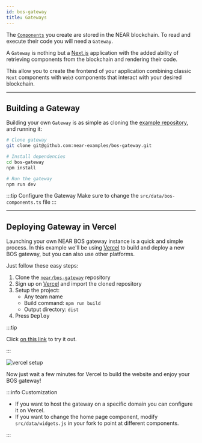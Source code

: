 ```yaml
---
id: bos-gateway
title: Gateways
---
```


The [`Components`](../components.md) you create are stored in the NEAR blockchain. To read and execute their code you will need a `Gateway`.

A `Gateway` is nothing but a [Next.js](https://nextjs.org/) application with the added ability of retrieving components from the blockchain and rendering their code.

This allow you to create the frontend of your application combining classic `Next` components with `Web3` components that interact with your desired blockchain.

---

## Building a Gateway

Building your own `Gateway` is as simple as cloning the [example repository](https://github.com/near-examples/bos-gateway), and running it:

```bash
# Clone gateway
git clone git@github.com:near-examples/bos-gateway.git

# Install dependencies
cd bos-gateway
npm install

# Run the gateway
npm run dev
```

:::tip Configure the Gateway
Make sure to change the `src/data/bos-components.ts` file
:::

---

## Deploying Gateway in Vercel

Launching your own NEAR BOS gateway instance is a quick and simple process. In this example we'll be using [Vercel](https://vercel.com) to build and deploy a new BOS gateway, but you can also use other platforms.

Just follow these easy steps:

1. Clone the [`near/bos-gateway`](https://github.com/near-examples/bos-gateway) repository
2. Sign up on [Vercel](https://vercel.com/) and import the cloned repository
3. Setup the project:
   - Any team name
   - Build command: `npm run build`
   - Output directory: `dist`
4. Press <kbd>Deploy</kbd>

:::tip

Click [on this link](https://vercel.com/new/clone?repository-url=https%3A%2F%2Fgithub.com%2Fnear%2Fnear-discovery-alpha&amp;build-command=npm%20run%20build&amp;install-command=npm%20install&amp;output-directory=dist) to try it out.

:::

![vercel setup](/docs/vercel-gateway.png)

Now just wait a few minutes for Vercel to build the website and enjoy your BOS gateway!

:::info Customization

- If you want to host the gateway on a specific domain you can configure it on Vercel.
- If you want to change the home page component, modify `src/data/widgets.js` in your fork to point at different components.

:::
